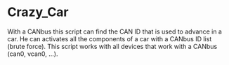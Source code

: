 # Crazy_Car
With a CANbus this script can find the CAN ID that is used to advance in a car. He can activates all the components of a car with a CANbus ID list (brute force). This script works with all devices that work with a CANbus (can0, vcan0, ...).
